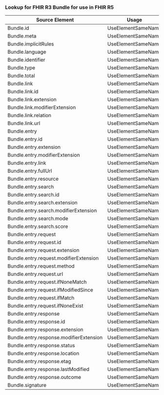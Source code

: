 ### Lookup for FHIR R3 Bundle for use in FHIR R5

| Source Element | Usage | Target |
| -------------- | ----- | ------ |
| Bundle.id | UseElementSameName | Bundle.id |
| Bundle.meta | UseElementSameName | Bundle.meta |
| Bundle.implicitRules | UseElementSameName | Bundle.implicitRules |
| Bundle.language | UseElementSameName | Bundle.language |
| Bundle.identifier | UseElementSameName | Bundle.identifier |
| Bundle.type | UseElementSameName | Bundle.type |
| Bundle.total | UseElementSameName | Bundle.total |
| Bundle.link | UseElementSameName | Bundle.link |
| Bundle.link.id | UseElementSameName | Bundle.link.id |
| Bundle.link.extension | UseElementSameName | Bundle.link.extension |
| Bundle.link.modifierExtension | UseElementSameName | Bundle.link.modifierExtension |
| Bundle.link.relation | UseElementSameName | Bundle.link.relation |
| Bundle.link.url | UseElementSameName | Bundle.link.url |
| Bundle.entry | UseElementSameName | Bundle.entry |
| Bundle.entry.id | UseElementSameName | Bundle.entry.id |
| Bundle.entry.extension | UseElementSameName | Bundle.entry.extension |
| Bundle.entry.modifierExtension | UseElementSameName | Bundle.entry.modifierExtension |
| Bundle.entry.link | UseElementSameName | Bundle.entry.link |
| Bundle.entry.fullUrl | UseElementSameName | Bundle.entry.fullUrl |
| Bundle.entry.resource | UseElementSameName | Bundle.entry.resource |
| Bundle.entry.search | UseElementSameName | Bundle.entry.search |
| Bundle.entry.search.id | UseElementSameName | Bundle.entry.search.id |
| Bundle.entry.search.extension | UseElementSameName | Bundle.entry.search.extension |
| Bundle.entry.search.modifierExtension | UseElementSameName | Bundle.entry.search.modifierExtension |
| Bundle.entry.search.mode | UseElementSameName | Bundle.entry.search.mode |
| Bundle.entry.search.score | UseElementSameName | Bundle.entry.search.score |
| Bundle.entry.request | UseElementSameName | Bundle.entry.request |
| Bundle.entry.request.id | UseElementSameName | Bundle.entry.request.id |
| Bundle.entry.request.extension | UseElementSameName | Bundle.entry.request.extension |
| Bundle.entry.request.modifierExtension | UseElementSameName | Bundle.entry.request.modifierExtension |
| Bundle.entry.request.method | UseElementSameName | Bundle.entry.request.method |
| Bundle.entry.request.url | UseElementSameName | Bundle.entry.request.url |
| Bundle.entry.request.ifNoneMatch | UseElementSameName | Bundle.entry.request.ifNoneMatch |
| Bundle.entry.request.ifModifiedSince | UseElementSameName | Bundle.entry.request.ifModifiedSince |
| Bundle.entry.request.ifMatch | UseElementSameName | Bundle.entry.request.ifMatch |
| Bundle.entry.request.ifNoneExist | UseElementSameName | Bundle.entry.request.ifNoneExist |
| Bundle.entry.response | UseElementSameName | Bundle.entry.response |
| Bundle.entry.response.id | UseElementSameName | Bundle.entry.response.id |
| Bundle.entry.response.extension | UseElementSameName | Bundle.entry.response.extension |
| Bundle.entry.response.modifierExtension | UseElementSameName | Bundle.entry.response.modifierExtension |
| Bundle.entry.response.status | UseElementSameName | Bundle.entry.response.status |
| Bundle.entry.response.location | UseElementSameName | Bundle.entry.response.location |
| Bundle.entry.response.etag | UseElementSameName | Bundle.entry.response.etag |
| Bundle.entry.response.lastModified | UseElementSameName | Bundle.entry.response.lastModified |
| Bundle.entry.response.outcome | UseElementSameName | Bundle.entry.response.outcome |
| Bundle.signature | UseElementSameName | Bundle.signature |
